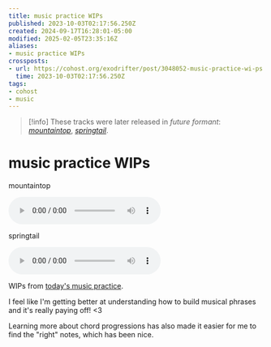 ```yaml
---
title: music practice WIPs
published: 2023-10-03T02:17:56.250Z
created: 2024-09-17T16:28:01-05:00
modified: 2025-02-05T23:35:16Z
aliases:
- music practice WIPs
crossposts:
- url: https://cohost.org/exodrifter/post/3048052-music-practice-wi-ps
  time: 2023-10-03T02:17:56.250Z
tags:
- cohost
- music
---
```


> [!info]
> These tracks were later released in *future formant*: *[mountaintop](../albums/future-formant/mountaintop.md)*, *[springtail](../albums/future-formant/springtail.md)*.

# music practice WIPs

mountaintop

<audio controls="">
	<source src="20231003021756-mountaintop.mp3" type="audio/mpeg">
</audio>

springtail

<audio controls="">
	<source src="20231003021756-springtail.mp3" type="audio/mpeg">
</audio>

WIPs from [today's music practice](https://vods.exodrifter.space/2023/10/02/2357).

I feel like I'm getting better at understanding how to build musical phrases and it's really paying off! <3

Learning more about chord progressions has also made it easier for me to find the "right" notes, which has been nice.
